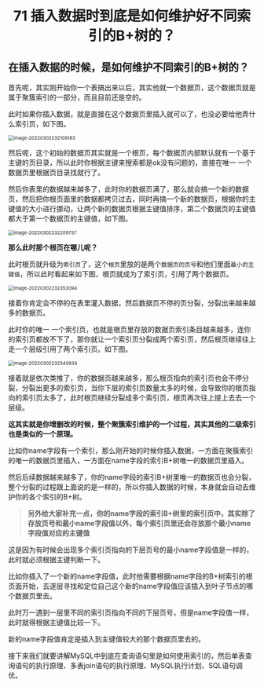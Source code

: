 <h1 align="center">71 插入数据时到底是如何维护好不同索引的B+树的？</h1>



## 在插入数据的时候，是如何维护不同索引的B+树的？

首先呢，其实刚开始你一个表搞出来以后，其实他就一个数据页，这个数据页就是属于聚簇索引的一部分，而且目前还是空的。

此时如果你插入数据，就是直接在这个数据页里插入就可以了，也没必要给他弄什么索引页，如下图。

<img src="https://studyimages.oss-cn-beijing.aliyuncs.com/img/mysql/64-108/image-20220302232109183.png" alt="image-20220302232109183" style="zoom:67%;" />

然后呢，这个初始的数据页其实就是一个根页，每个数据页内部默认就有一个基于主键的页目录，所以此时你根据主键来搜索都是ok没有问题的，直接在唯一 一个数据页里根据页目录找就行了。

然后你表里的数据越来越多了，此时你的数据页满了，那么就会搞一个新的数据页，然后把你根页面里的数据都拷贝过去，同时再搞一个新的数据页，根据你的主键值的大小进行挪动，让两个新的数据页根据主键值排序，第二个数据页的主键值都大于第一个数据页的主键值，如下图。  

<img src="https://studyimages.oss-cn-beijing.aliyuncs.com/img/mysql/64-108/image-20220302232209737.png" alt="image-20220302232209737" style="zoom: 67%;" />

**那么此时那个根页在哪儿呢？**

此时根页就升级为`索引页`了，这个`根页`里放的是两个`数据页的页号`和他们里面`最小的主键值`，所以此时看起来如下图，根页就成为了索引页，引用了两个数据页。

<img src="https://studyimages.oss-cn-beijing.aliyuncs.com/img/mysql/64-108/image-20220302232352094.png" alt="image-20220302232352094" style="zoom:67%;" />

接着你肯定会不停的在表里灌入数据，然后数据页不停的页分裂，分裂出来越来越多的数据页。

此时你的唯一 一个索引页，也就是根页里存放的数据页索引条目越来越多，连你的索引页都放不下了，那你就让一个索引页分裂成两个索引页，然后根页继续往上走一个层级引用了两个索引页。如下图。

<img src="https://studyimages.oss-cn-beijing.aliyuncs.com/img/mysql/64-108/image-20220302232540934.png" alt="image-20220302232540934" style="zoom:67%;" />

接着就是依次类推了，你的数据页越来越多，那么根页指向的索引页也会不停分裂，分裂出更多的索引页，当你下层的索引页数量太多的时候，会导致你的根页指向的索引页太多了，此时根页继续分裂成多个索引页，根页再次往上提上去去一个层级。

**这其实就是你增删改的时候，整个聚簇索引维护的一个过程，其实其他的二级索引也是类似的一个原理。**

比如你name字段有一个索引，那么刚开始的时候你插入数据，一方面在聚簇索引的唯一的数据页里插入，一方面在name字段的索引B+树唯一的数据页里插入。

然后后续数据越来越多了，你的name字段的索引B+树里唯一的数据页也会分裂，整个分裂的过程跟上面说的是一样的，所以你插入数据的时候，本身就会自动去维护你的各个索引的B+树。

> **另外给大家补充一点，你的name字段的索引B+树里的索引页中，其实除了存放页号和最小name字段值以外，每个索引页里还会存放那个最小name字段值对应的主键值**

这是因为有时候会出现多个索引页指向的下层页号的最小name字段值是一样的，此时就必须根据主键判断一下。

比如你插入了一个新的name字段值，此时他需要根据name字段的B+树索引的根页面开始，去逐层寻找和定位自己这个新的name字段值应该插入到叶子节点的哪个数据页里去。

此时万一遇到一层里不同的索引页指向不同的下层页号，但是name字段值一样，此时就得根据主键值比较一下。

新的name字段值肯定是插入到主键值较大的那个数据页里去的。

接下来我们就要讲解MySQL中到底在查询语句里是如何使用索引的，然后单表查询语句的执行原理、多表join语句的执行原理、MySQL执行计划、SQL语句调优。

